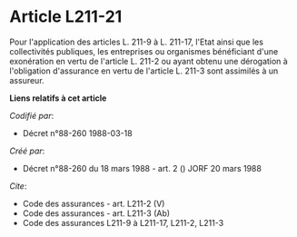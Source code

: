 # Article L211-21

Pour l'application des articles L. 211-9 à L. 211-17, l'Etat ainsi que les collectivités publiques, les entreprises ou
organismes bénéficiant d'une exonération en vertu de l'article L. 211-2 ou ayant obtenu une dérogation à l'obligation
d'assurance en vertu de l'article L. 211-3 sont assimilés à un assureur.

**Liens relatifs à cet article**

_Codifié par_:

  - Décret n°88-260 1988-03-18

_Créé par_:

  - Décret n°88-260 du 18 mars 1988 - art. 2 () JORF 20 mars 1988

_Cite_:

  - Code des assurances - art. L211-2 (V)
  - Code des assurances - art. L211-3 (Ab)
  - Code des assurances L211-9 à L211-17, L211-2, L211-3

